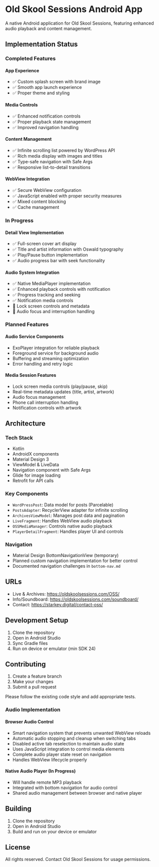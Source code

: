 # Old Skool Sessions Android App

A native Android application for Old Skool Sessions, featuring enhanced audio playback and content management.

## Implementation Status

### Completed Features

#### App Experience
- ✅ Custom splash screen with brand image
- ✅ Smooth app launch experience
- ✅ Proper theme and styling

#### Media Controls
- ✅ Enhanced notification controls
- ✅ Proper playback state management
- ✅ Improved navigation handling

#### Content Management
- ✅ Infinite scrolling list powered by WordPress API
- ✅ Rich media display with images and titles
- ✅ Type-safe navigation with Safe Args
- ✅ Responsive list-to-detail transitions

#### WebView Integration
- ✅ Secure WebView configuration
- ✅ JavaScript enabled with proper security measures
- ✅ Mixed content blocking
- ✅ Cache management

### In Progress

#### Detail View Implementation
- ✅ Full-screen cover art display
- ✅ Title and artist information with Oswald typography
- ✅ Play/Pause button implementation
- ✅ Audio progress bar with seek functionality

#### Audio System Integration
- ✅ Native MediaPlayer implementation
- ✅ Enhanced playback controls with notification
- ✅ Progress tracking and seeking
- ✅ Notification media controls
- 🔄 Lock screen controls and metadata
- 🔄 Audio focus and interruption handling

### Planned Features

#### Audio Service Components
- ExoPlayer integration for reliable playback
- Foreground service for background audio
- Buffering and streaming optimization
- Error handling and retry logic

#### Media Session Features
- Lock screen media controls (play/pause, skip)
- Real-time metadata updates (title, artist, artwork)
- Audio focus management
- Phone call interruption handling
- Notification controls with artwork

## Architecture

### Tech Stack
- Kotlin
- AndroidX components
- Material Design 3
- ViewModel & LiveData
- Navigation component with Safe Args
- Glide for image loading
- Retrofit for API calls

### Key Components
- `WordPressPost`: Data model for posts (Parcelable)
- `PostsAdapter`: RecyclerView adapter for infinite scrolling
- `ArchivesViewModel`: Manages post data and pagination
- `LiveFragment`: Handles WebView audio playback
- `OSSMediaManager`: Controls native audio playback
- `PlayerDetailFragment`: Handles player UI and controls

### Navigation
- Material Design BottomNavigationView (temporary)
- Planned custom navigation implementation for better control
- Documented navigation challenges in `bottom-nav.md`

## URLs

- Live & Archives: https://oldskoolsessions.com/OSS/
- Info/Soundboard: https://oldskoolsessions.com/soundboard/
- Contact: https://starkey.digital/contact-oss/

## Development Setup

1. Clone the repository
2. Open in Android Studio
3. Sync Gradle files
4. Run on device or emulator (min SDK 24)

## Contributing

1. Create a feature branch
2. Make your changes
3. Submit a pull request

Please follow the existing code style and add appropriate tests.

### Audio Implementation

#### Browser Audio Control
- Smart navigation system that prevents unwanted WebView reloads
- Automatic audio stopping and cleanup when switching tabs
- Disabled active tab reselection to maintain audio state
- Uses JavaScript integration to control media elements
- Complete audio player state reset on navigation
- Handles WebView lifecycle properly

#### Native Audio Player (In Progress)
- Will handle remote MP3 playback
- Integrated with bottom navigation for audio control
- Shared audio management between browser and native player

## Building

1. Clone the repository
2. Open in Android Studio
3. Build and run on your device or emulator

## License

All rights reserved. Contact Old Skool Sessions for usage permissions.
